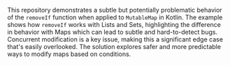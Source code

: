 This repository demonstrates a subtle but potentially problematic behavior of the `removeIf` function when applied to `MutableMap` in Kotlin.  The example shows how `removeIf` works with Lists and Sets, highlighting the difference in behavior with Maps which can lead to subtle and hard-to-detect bugs. Concurrent modification is a key issue,  making this a significant edge case that's easily overlooked. The solution explores safer and more predictable ways to modify maps based on conditions.